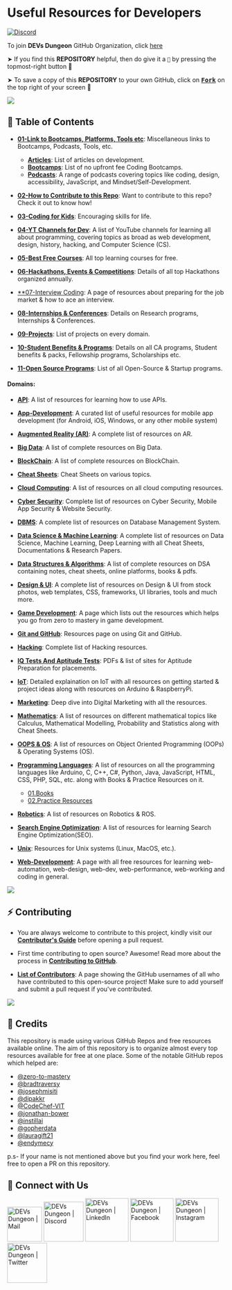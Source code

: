# Useful Resources for Developers

[![Discord](https://img.shields.io/discord/865937470118297640.svg?logo=discord&colorB=5865F2)](https://discord.gg/GqzWmqDKzU)

To join **DEVs Dungeon** GitHub Organization, click [here](https://github.com/Devs-Dungeon/support/issues/new?assignees=&labels=invite+me+to+the+organisation&template=invitation.yml&title=Please+invite+me+to+the+GitHub+Community+Organization)

➤ If you find this **REPOSITORY** helpful, then do give it a `🌟` by pressing the topmost-right button 🤗

➤ To save a copy of this **REPOSITORY** to your own GitHub, click on <a href="https://github.com/Devs-Dungeon/Resources/edit/main/README.md"><kbd><b>Fork</b></kbd></a> on the top right of your screen 🤗

![](https://user-images.githubusercontent.com/73097560/115834477-dbab4500-a447-11eb-908a-139a6edaec5c.gif)

## 📍 Table of Contents

- [**01-Link to Bootcamps, Platforms, Tools etc**](https://github.com/Devs-Dungeon/Resources/tree/main/01-Link%20to%20Bootcamps%2C%20Platforms%2C%20Tools%20etc): Miscellaneous links to Bootcamps, Podcasts, Tools, etc.
  - [**Articles**](https://github.com/Devs-Dungeon/Resources/tree/main/01-Link%20to%20Bootcamps%2C%20Platforms%2C%20Tools%20etc/Articles): List of articles on development.
  - [**Bootcamps**](https://github.com/Devs-Dungeon/Resources/tree/main/01-Link%20to%20Bootcamps%2C%20Platforms%2C%20Tools%20etc/Bootcamps): List of no upfront fee Coding Bootcamps.
  - [**Podcasts**](https://github.com/Devs-Dungeon/Resources/tree/main/01-Link%20to%20Bootcamps%2C%20Platforms%2C%20Tools%20etc/Podcasts): A range of podcasts covering topics like coding, design, accessibility, JavaScript, and Mindset/Self-Development.
 
- [**02-How to Contribute to this Repo**](https://github.com/Devs-Dungeon/Resources/tree/main/02-How%20to%20Contribute%20to%20this%20Repo): Want to contribute to this repo? Check it out to know how!

- [**03-Coding for Kids**](https://github.com/Devs-Dungeon/Resources/blob/main/03-Coding%20for%20Kids/README.md): Encouraging skills for life.

- [**04-YT Channels for Dev**](https://github.com/Devs-Dungeon/Resources/blob/main/04-YT%20Channels%20for%20Dev/README.md): A list of YouTube channels for learning all about programming, covering topics as broad as web development, design, history, hacking, and Computer Science (CS).

- [**05-Best Free Courses**](https://github.com/Devs-Dungeon/Resources/tree/main/05-Best%20Free%20Courses): All top learning courses for free.

- [**06-Hackathons, Events & Competitions**](https://github.com/Devs-Dungeon/Resources/tree/main/06-Hackathons%2C%20Events%20%26%20Competitions): Details of all top Hackathons organized annually. 

- [**07-Interview Coding](https://github.com/Devs-Dungeon/Resources/tree/main/07-Interview%20Coding): A page of resources about preparing for the job market & how to ace an interview.

- [**08-Internships & Conferences**](https://github.com/Devs-Dungeon/Resources/tree/main/08-Internships%20%26%20Conferences): Details on Research programs, Internships & Conferences.

- [**09-Projects**](https://github.com/Devs-Dungeon/Resources/tree/main/09-Projects): List of projects on every domain.

- [**10-Student Benefits & Programs**](https://github.com/Devs-Dungeon/Resources/tree/main/10-Student%20Benefits%20%26%20Programs): Details on all CA programs, Student benefits & packs, Fellowship programs, Scholarships etc.

- [**11-Open Source Programs**](https://github.com/Devs-Dungeon/Resources/tree/main/11-Open%20Source%20Programs): List of all Open-Source & Startup programs.


#### Domains:  

- [**API**](https://github.com/Devs-Dungeon/Resources/tree/main/API): A list of resources for learning how to use APIs.

- [**App-Development**](https://github.com/Devs-Dungeon/Resources/tree/main/App-Development): A curated list of useful resources for mobile app development (for Android, iOS, Windows, or any other mobile system)

- [**Augmented Reality (AR)**](https://github.com/Devs-Dungeon/Resources/tree/main/Augmented%20Reality%20(AR)): A complete list of resources on AR.

- [**Big Data**](https://github.com/Devs-Dungeon/Resources/tree/main/Big-Data): A list of complete resources on Big Data.

- [**BlockChain**](https://github.com/Devs-Dungeon/Resources/tree/main/BlockChain): A list of complete resources on BlockChain.

- [**Cheat Sheets**](https://github.com/Devs-Dungeon/Resources/tree/main/Cheat%20Sheets): Cheat Sheets on various topics.

- [**Cloud Computing**](https://github.com/Devs-Dungeon/Resources/tree/main/Cloud%20Computing): A list of resources on all cloud computing resources.

- [**Cyber Security**](https://github.com/Devs-Dungeon/Resources/tree/main/Cyber%20Security): Complete list of resources on Cyber Security, Mobile App Security & Website Security.

- [**DBMS**](https://github.com/Devs-Dungeon/Resources/tree/main/DBMS): A complete list of resources on Database Management System.

- [**Data Science & Machine Learning**](https://github.com/Devs-Dungeon/Resources/tree/main/Data%20Science%20%26%20Machine%20Learning): A complete list of resources on Data Science, Machine Learning, Deep Learning with all Cheat Sheets, Documentations & Research Papers.

- [**Data Structures & Algorithms**](https://github.com/Devs-Dungeon/Resources/tree/main/Data%20Structures%20%26%20Algorithms): A list of complete resources on DSA containing notes, cheat sheets, online platforms, books & pdfs.

- [**Design & UI**](https://github.com/Devs-Dungeon/Resources/tree/main/Design%20%26%20UI): A complete list of resources on Design & UI from stock photos, web templates, CSS, frameworks, UI libraries, tools and much more.

- [**Game Development**](https://github.com/Devs-Dungeon/Resources/tree/main/Game%20Development): A page which lists out the resources which helps you go from zero to mastery in game development.

- [**Git and GitHub**](https://github.com/Devs-Dungeon/Resources/tree/main/Git%20%26%20GitHub): Resources page on using Git and GitHub.

- [**Hacking**](https://github.com/Devs-Dungeon/Resources/tree/main/Hacking): Complete list of Hacking resources.

- [**IQ Tests And Aptitude Tests**](https://github.com/Devs-Dungeon/Resources/tree/main/IQ%20Tests%20And%20Aptitude%20Tests): PDFs & list of sites for Aptitude Preparation for placements.

- [**IoT**](https://github.com/Devs-Dungeon/Resources/tree/main/IoT): Detailed explaination on IoT with all resources on getting started & project ideas along with resources on Arduino & RaspberryPi.

- [**Marketing**](https://github.com/Devs-Dungeon/Resources/tree/main/Marketing): Deep dive into Digital Marketing with all the resources.

- [**Mathematics**](https://github.com/Devs-Dungeon/Resources/tree/main/Mathematics): A list of resources on different mathematical topics like Calculus, Mathematical Modelling, Probability and Statistics along with Cheat Sheets.

- [**OOPS & OS**](https://github.com/Devs-Dungeon/Resources/tree/main/OOPS%20%26%20Operating%20Systems): A list of resources on Object Oriented Programming (OOPs) & Operating Systems (OS).

- [**Programming Languages**](https://github.com/Devs-Dungeon/Resources/tree/main/Programming%20Languages): A list of resources on all the programming languages like Arduino, C, C++, C#, Python, Java, JavaScript, HTML, CSS, PHP, SQL, etc. along with Books & Practice Resources on it.
  - [01.Books](https://github.com/Devs-Dungeon/Resources/tree/main/Programming%20Languages/01.Books)
  - [02.Practice Resources](https://github.com/Devs-Dungeon/Resources/tree/main/Programming%20Languages/02.Practice%20Resources)

- [**Robotics**](https://github.com/Devs-Dungeon/Resources/tree/main/Robotics): A list of resources on Robotics & ROS.

- [**Search Engine Optimization**](https://github.com/Devs-Dungeon/Resources/tree/main/SEO): A list of resources for learning Search Engine Optimization(SEO).

- [**Unix**](https://github.com/Devs-Dungeon/Resources/tree/main/Unix): Resources for Unix systems (Linux, MacOS, etc.).

- [**Web-Development**](https://github.com/Devs-Dungeon/Resources/tree/main/Web-Development): A page with all free resources for learning web-automation, web-design, web-dev, web-performance, web-working and coding in general.

![](https://user-images.githubusercontent.com/73097560/115834477-dbab4500-a447-11eb-908a-139a6edaec5c.gif)

## ⚡ Contributing

- You are always welcome to contribute to this project, kindly visit our [**Contributor's Guide**](https://github.com/Devs-Dungeon/Resources/tree/main/02-How%20to%20Contribute%20to%20this%20Repo) before opening a pull request.

- First time contributing to open source? Awesome! Read more about the process in [**Contributing to GitHub**](https://github.com/Devs-Dungeon/Resources/tree/main/02-How%20to%20Contribute%20to%20this%20Repo).

- [**List of Contributors**](https://github.com/Devs-Dungeon/Resources/blob/main/02-How%20to%20Contribute%20to%20this%20Repo/CONTRIBUTORS.md): A page showing the GitHub usernames of all who have contributed to this open-source project! Make sure to add yourself and submit a pull request if you've contributed.

![](https://user-images.githubusercontent.com/73097560/115834477-dbab4500-a447-11eb-908a-139a6edaec5c.gif)

## 🙏 Credits
This repository is made using various GitHub Repos and free resources available online. The aim of this repository is to organize almost every top resources available for free at one place. Some of the notable GitHub repos which helped are:
- [@zero-to-mastery](https://github.com/zero-to-mastery)
- [@bradtraversy](https://github.com/bradtraversy)
- [@josephmisiti](https://github.com/josephmisiti)
- [@dipakkr](https://github.com/dipakkr)
- [@CodeChef-VIT](https://github.com/CodeChef-VIT)
- [@jonathan-bower](https://github.com/jonathan-bower)
- [@instillai](https://github.com/instillai)
- [@gopherdata](https://github.com/gopherdata)
- [@lauragift21](https://github.com/lauragift21)
- [@endymecy](https://github.com/endymecy)

p.s- If your name is not mentioned above but you find your work here, feel free to open a PR on this repository.

## 🔗 Connect with Us


   [<img alt="DEVs Dungeon | Mail" width="80px" src="https://img.shields.io/badge/-Gmail-000000?logo=gmail&Color=0A66C2&style=flat-square" />](mailto:devs.dungeon.community@gmail.com)
    [<img alt="DEVs Dungeon | Discord" width="92px" src="https://img.shields.io/badge/-Discord-000000?logo=discord&Color=0A66C2&style=flat-square" />](https://discord.gg/ceMXzhfaka)
    [<img alt="DEVs Dungeon | LinkedIn" width="100px" src="https://img.shields.io/badge/-LinkedIn-000000?logo=linkedin&Color=0A66C2&style=flat-square" />](https://www.linkedin.com/company/devs-dungeon/)
    [<img alt="DEVs Dungeon | Facebook" width="100px" src="https://img.shields.io/badge/-Facebook-000000?logo=facebook&Color=0A66C2&style=flat-square" />](https://www.facebook.com/devs.dungeon/)
    [<img alt="DEVs Dungeon | Instagram" width="100px" src="https://img.shields.io/badge/-Instagram-000000?logo=instagram&Color=0A66C2&style=flat-square" />](https://www.instagram.com/devs.dungeon/)
    [<img alt="DEVs Dungeon | Twitter" width="92px" src="https://img.shields.io/badge/-Twitter-000000?logo=twitter&Color=0A66C2&style=flat-square" />](https://twitter.com/devs_dungeon)


